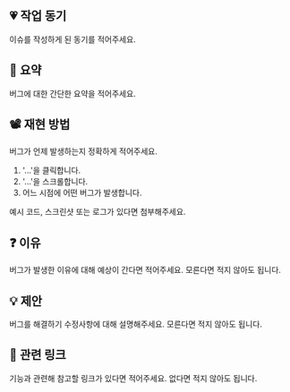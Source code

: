 ## 💗 작업 동기
이슈를 작성하게 된 동기를 적어주세요.

## 🚨 요약
버그에 대한 간단한 요약을 적어주세요.

## 📽️ 재현 방법
버그가 언제 발생하는지 정확하게 적어주세요.
1. '...'을 클릭합니다.
2. '...'을 스크롤합니다.
3. 어느 시점에 어떤 버그가 발생합니다.

예시 코드, 스크린샷 또는 로그가 있다면 첨부해주세요.

## ❓ 이유
버그가 발생한 이유에 대해 예상이 간다면 적어주세요. 모른다면 적지 않아도 됩니다.

## 💡 제안
버그를 해결하기 수정사항에 대해 설명해주세요. 모른다면 적지 않아도 됩니다.

## 🔗 관련 링크
기능과 관련해 참고할 링크가 있다면 적어주세요. 없다면 적지 않아도 됩니다.